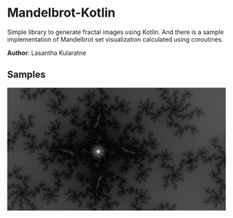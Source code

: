 # Mandelbrot-Kotlin
Simple library to generate fractal images using Kotlin. And there is a sample implementation of Mandelbrot set visualization calculated using coroutines.

**Author**: Lasantha Kularatne

## Samples

![1920 x 1080](/samples/1554660083734.png)
